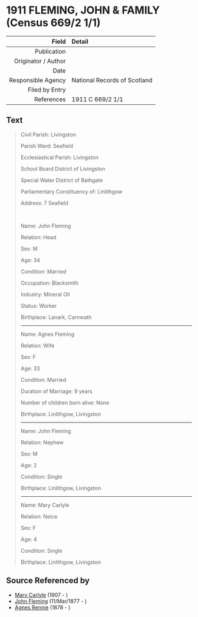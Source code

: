 ﻿---
layout: page
permalink: /sources/s36076736
---

# 1911 FLEMING, JOHN & FAMILY (Census 669/2 1/1)

Field | Detail
---:|:---
Publication | 
Originator / Author | 
Date | 
Responsible Agency | National Records of Scotland
Filed by Entry | 
References | 1911 C 669/2 1/1

## Text

> Civil Parish: Livingston
>
> Parish Ward: Seafield
>
> Ecclesiastical Parish: Livingston
>
> School Board District of Livingston
>
> Special Water District of Bathgate
>
> Parliamentary Constituency of: Linlithgow
>
> Address: 7 Seafield
>
> <br/>
>
> Name: John Fleming
>
> Relation: Head
>
> Sex: M
>
> Age: 34
>
> Condition: Married
>
> Occupation: Blacksmith
>
> Industry: Mineral Oil
>
> Status: Worker
>
> Birthplace: Lanark, Carnwath
>
> ---
>
> Name: Agnes Fleming
>
> Relation: Wife
>
> Sex: F
>
> Age: 33
>
> Condition: Married
>
> Duration of Marriage: 9 years
>
> Number of children born alive: None
>
> Birthplace: Linlithgow, Livingston
>
> ---
>
> Name: John Fleming
>
> Relation: Nephew
>
> Sex: M
>
> Age: 2
>
> Condition: Single
>
> Birthplace: Linlithgow, Livingston
>
> ---
>
> Name: Mary Carlyle
>
> Relation: Neice
>
> Sex: F
>
> Age: 4
>
> Condition: Single
>
> Birthplace: Linlithgow, Livingston
>

## Source Referenced by

* [Mary Carlyle](../people/@99996424@-mary-carlyle-b1907-d.md) (1907 - )
* [John Fleming](../people/@49475976@-john-fleming-b1877-3-11-d.md) (11/Mar/1877 - )
* [Agnes Rennie](../people/@57426108@-agnes-rennie-b1878-d.md) (1878 - )
